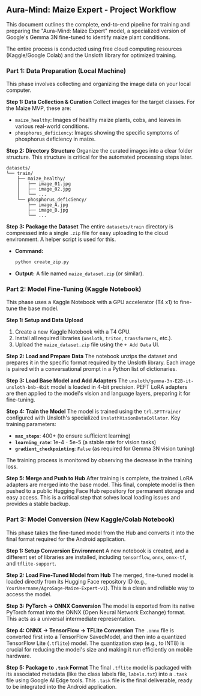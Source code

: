 ## Aura-Mind: Maize Expert - Project Workflow

This document outlines the complete, end-to-end pipeline for training and preparing the "Aura-Mind: Maize Expert" model, a specialized version of Google's Gemma 3N fine-tuned to identify maize plant conditions.

The entire process is conducted using free cloud computing resources (Kaggle/Google Colab) and the Unsloth library for optimized training.

### Part 1: Data Preparation (Local Machine)

This phase involves collecting and organizing the image data on your local computer.

**Step 1: Data Collection & Curation**
Collect images for the target classes. For the Maize MVP, these are:
*   `maize_healthy`: Images of healthy maize plants, cobs, and leaves in various real-world conditions.
*   `phosphorus_deficiency`: Images showing the specific symptoms of phosphorus deficiency in maize.

**Step 2: Directory Structure**
Organize the curated images into a clear folder structure. This structure is critical for the automated processing steps later.
```
datasets/
└── train/
    ├── maize_healthy/
    │   ├── image_01.jpg
    │   ├── image_02.jpg
    │   └── ...
    └── phosphorus_deficiency/
        ├── image_A.jpg
        ├── image_B.jpg
        └── ...
```

**Step 3: Package the Dataset**
The entire `datasets/train` directory is compressed into a single `.zip` file for easy uploading to the cloud environment. A helper script is used for this.

*   **Command:**
    ```bash
    python create_zip.py
    ```
*   **Output:** A file named `maize_dataset.zip` (or similar).

### Part 2: Model Fine-Tuning (Kaggle Notebook)

This phase uses a Kaggle Notebook with a GPU accelerator (T4 x1) to fine-tune the base model.

**Step 1: Setup and Data Upload**
1.  Create a new Kaggle Notebook with a T4 GPU.
2.  Install all required libraries (`unsloth`, `triton`, `transformers`, etc.).
3.  Upload the `maize_dataset.zip` file using the `+ Add Data` UI.

**Step 2: Load and Prepare Data**
The notebook unzips the dataset and prepares it in the specific format required by the Unsloth library. Each image is paired with a conversational prompt in a Python list of dictionaries.

**Step 3: Load Base Model and Add Adapters**
The `unsloth/gemma-3n-E2B-it-unsloth-bnb-4bit` model is loaded in 4-bit precision. PEFT LoRA adapters are then applied to the model's vision and language layers, preparing it for fine-tuning.

**Step 4: Train the Model**
The model is trained using the `trl.SFTTrainer` configured with Unsloth's specialized `UnslothVisionDataCollator`. Key training parameters:
*   **`max_steps`**: 400+ (to ensure sufficient learning)
*   **`learning_rate`**: 1e-4 - 5e-5 (a stable rate for vision tasks)
*   **`gradient_checkpointing`**: `False` (as required for Gemma 3N vision tuning)

The training process is monitored by observing the decrease in the training loss.

**Step 5: Merge and Push to Hub**
After training is complete, the trained LoRA adapters are merged into the base model. This final, complete model is then pushed to a public Hugging Face Hub repository for permanent storage and easy access. This is a critical step that solves local loading issues and provides a stable backup.

### Part 3: Model Conversion (New Kaggle/Colab Notebook)

This phase takes the fine-tuned model from the Hub and converts it into the final format required for the Android application.

**Step 1: Setup Conversion Environment**
A new notebook is created, and a different set of libraries are installed, including `tensorflow`, `onnx`, `onnx-tf`, and `tflite-support`.

**Step 2: Load Fine-Tuned Model from Hub**
The merged, fine-tuned model is loaded directly from its Hugging Face repository ID (e.g., `YourUsername/AgroSage-Maize-Expert-v1`). This is a clean and reliable way to access the model.

**Step 3: PyTorch -> ONNX Conversion**
The model is exported from its native PyTorch format into the ONNX (Open Neural Network Exchange) format. This acts as a universal intermediate representation.

**Step 4: ONNX -> TensorFlow -> TFLite Conversion**
The `.onnx` file is converted first into a TensorFlow SavedModel, and then into a quantized TensorFlow Lite (`.tflite`) model. The quantization step (e.g., to INT8) is crucial for reducing the model's size and making it run efficiently on mobile hardware.

**Step 5: Package to `.task` Format**
The final `.tflite` model is packaged with its associated metadata (like the class labels file, `labels.txt`) into a `.task` file using Google AI Edge tools. This `.task` file is the final deliverable, ready to be integrated into the Android application.